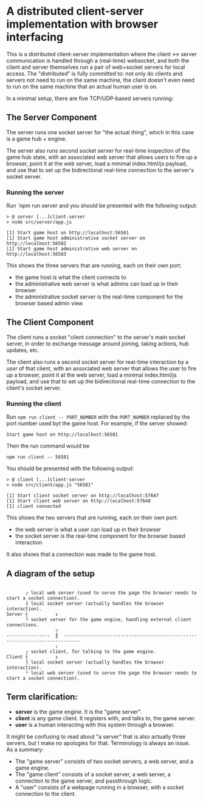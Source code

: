 # A distributed client-server implementation with browser interfacing

This is a distributed client-server implementation where the client <-> server communication is handled through a (real-time) websocket, and both the client and server themselves run a pair of web+socket servers for local access. The "distributed" is fully committed to: not only do clients and servers not need to run on the same machine, the client doesn't even need to run on the same machine that an actual human user is on.

In a minimal setup, there are five TCP/UDP-based servers running:

## The Server Component

The server runs one socket server for "the actual thing", which in this case is a game hub + engine.

The server also runs second socket server for real-time inspection of the game hub state, with an associated web server that allows users to fire up a browser, point it at the web server, load a minimal index.html/js payload, and use that to set up the bidirectional real-time connection to the server's socket server.

### Running the server

Run `npm run server and you should be presented with the following output:

```
> @ server [...]client-server
> node src/server/app.js

[1] Start game host on http://localhost:56581
[1] Start game host administrative socket server on http://localhost:56582
[1] Start game host administrative web server on http://localhost:56583
```

This shows the three servers that are running, each on their own port:

- the game host is what the client connects to
- the administrative web server is what admins can load up in their browser
- the administrative socket server is the real-time component for the browser based admin view

## The Client Component

The client runs a socket "client connection" to the server's main socket server, in order to exchange message around joining, taking actions, hub updates, etc.

The client also runs a second socket server for real-time interaction by a _user_ of that client, with an associated web server that allows the user to fire up a browser, point it at the web server, load a minimal index.html/js payload, and use that to set up the bidirectional real-time connection to the client's socket server.

### Running the client

Run `npm run client -- PORT_NUMBER` with the `PORT_NUMBER` replaced by the port number used byt the game host. For example, if the server showed:

```
Start game host on http://localhost:56581
```

Then the run command would be

```
npm run client -- 56581
```

You should be presented with the following output:

```
> @ client [...]client-server
> node src/client/app.js "56581"

[1] Start client socket server on http://localhost:57647
[1] Start client web server on http://localhost:57648
[1] client connected
```

This shows the two servers that are running, each on their own port:

- the web server is what a user can load up in their browser
- the socket server is the real-time component for the browser based interaction

It also shows that a connection was made to the game host.

## A diagram of the setup

```

       ┌ local web server (used to serve the page the browser needs to start a socket connection).
       ├ local socket server (actually handles the browser interaction).
Server ┤          ↕
       └ socket server for the game engine, handling external client connections.
                  ⇮
----------------  ║  ----------------------------------------------------------------------------
                  ⇩
       ┌ socket client, for talking to the game engine.
Client ┤          ↕
       ├ local socket server (actually handles the browser interaction).
       └ local web server (used to serve the page the browser needs to start a socket connection).
```

## Term clarification:

- **server** is the game engine. It is the "game server".
- **client** is any game client. It registers with, and talks to, the game server.
- **user** is a human interacting with this system through a browser.

It might be confusing to read about "a server" that is also actually three servers, but I make no apologies for that. Terminology is always an issue. As a summary:

- The "game server" consists of two socket servers, a web server, and a game engine.
- The "game client" consists of a socket server, a web server, a connection to the game server, and passthrough logic.
- A "user" consists of a webpage running in a browser, with a socket connection to the client.
